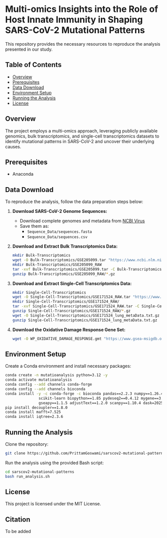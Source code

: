 # Multi-omics Insights into the Role of Host Innate Immunity in Shaping SARS-CoV-2 Mutational Patterns

This repository provides the necessary resources to reproduce the analysis presented in our study. 

## Table of Contents
- [Overview](#overview)
- [Prerequisites](#prerequisites)
- [Data Download](#data-download)
- [Environment Setup](#environment-setup)
- [Running the Analysis](#running-the-analysis)
- [License](#license)

## Overview
The project employs a multi-omics approach, leveraging publicly available genomics, bulk transcriptomics, and single-cell transcriptomics datasets to identify mutational patterns in SARS-CoV-2 and uncover their underlying causes.

## Prerequisites
- Anaconda

## Data Download
To reproduce the analysis, follow the data preparation steps below:

1. **Download SARS-CoV-2 Genome Sequences:**
   - Download complete genomes and metadata from [NCBI Virus](https://www.ncbi.nlm.nih.gov/labs/virus/vssi/#/virus?SeqType_s=Nucleotide&VirusLineage_ss=Severe%20acute%20respiratory%20syndrome%20coronavirus%202,%20taxid:2697049&QualNum_i=0&Completeness_s=complete&HostLineage_ss=Homo%20sapiens%20(human),%20taxid:9606)
   - Save them as:
     - `Sequence_Data/sequences.fasta`
     - `Sequence_Data/sequences.csv`

2. **Download and Extract Bulk Transcriptomics Data:**
   ```bash
   mkdir Bulk-Transcriptomics
   wget -O Bulk-Transcriptomics/GSE205099.tar "https://www.ncbi.nlm.nih.gov/geo/download/?acc=GSE205099&format=file"
   mkdir Bulk-Transcriptomics/GSE205099_RAW
   tar -xvf Bulk-Transcriptomics/GSE205099.tar -C Bulk-Transcriptomics/GSE205099_RAW/
   gunzip Bulk-Transcriptomics/GSE205099_RAW/*.gz
   ```

3. **Download and Extract Single-Cell Transcriptomics Data:**
   ```bash
   mkdir Single-Cell-Transcriptomics
   wget -O Single-Cell-Transcriptomics/GSE171524_RAW.tar "https://www.ncbi.nlm.nih.gov/geo/download/?acc=GSE171524&format=file"
   mkdir Single-Cell-Transcriptomics/GSE171524_RAW/
   tar -xvf Single-Cell-Transcriptomics/GSE171524_RAW.tar -C Single-Cell-Transcriptomics/GSE171524_RAW/
   gunzip Single-Cell-Transcriptomics/GSE171524_RAW/*.gz
   wget -O Single-Cell-Transcriptomics/GSE171524_lung_metaData.txt.gz "https://ftp.ncbi.nlm.nih.gov/geo/series/GSE171nnn/GSE171524/suppl/GSE171524%5Flung%5FmetaData%2Etxt%2Egz"
   gunzip Single-Cell-Transcriptomics/GSE171524_lung_metaData.txt.gz
   ```

4. **Download the Oxidative Damage Response Gene Set:**
   ```bash
   wget -O WP_OXIDATIVE_DAMAGE_RESPONSE.gmt "https://www.gsea-msigdb.org/gsea/msigdb/human/download_geneset.jsp?geneSetName=WP_OXIDATIVE_DAMAGE_RESPONSE&fileType=gmt"
   ```

## Environment Setup
Create a Conda environment and install necessary packages:
```bash
conda create -n mutatioanalysis python=3.12 -y
conda activate mutatioanalysis
conda config --add channels conda-forge
conda config --add channels bioconda
conda install -y -c conda-forge -c bioconda pandas==2.2.3 numpy==1.26.4 matplotlib==3.10.1 seaborn==0.13.2 \
               scikit-learn biopython==1.85 pydeseq2==0.4.12 mygene==3.1.0 numba==0.60.0 \
               gseapy==1.1.5 adjustText==1.2.0 scanpy==1.10.4 dask=2025.2.0 jupyterlab==4.3.5 logomaker==0.8.6 ipykernel==6.29.5
pip install decoupler==1.8.0
conda install mafft=7.525
conda install iqtree=2.3.6
```

## Running the Analysis
Clone the repository:
```bash
git clone https://github.com/PrittamGoswami/sarscov2-mutational-patterns.git
```
Run the analysis using the provided Bash script:
```bash
cd sarscov2-mutational-patterns
bash run_analysis.sh
```

## License
This project is licensed under the MIT License.

## Citation
To be added
